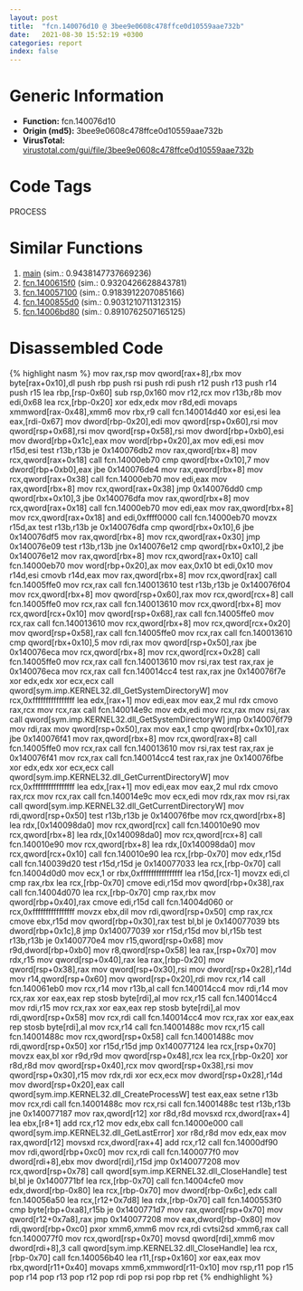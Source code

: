 ```yaml
---
layout: post
title:  "fcn.140076d10 @ 3bee9e0608c478ffce0d10559aae732b"
date:   2021-08-30 15:52:19 +0300
categories: report
index: false
---
```


# Generic Information
- **Function:** fcn.140076d10
- **Origin (md5):** 3bee9e0608c478ffce0d10559aae732b
- **VirusTotal:** [virustotal.com/gui/file/3bee9e0608c478ffce0d10559aae732b][virustotal_ref]

# Code Tags
<span class="tag" id="PROCESS">PROCESS</span>


# Similar Functions

1. [main][similar_1_ref] (sim.: 0.9438147737669236)
2. [fcn.1400615f0][similar_2_ref] (sim.: 0.9320426628843781)
3. [fcn.140057100][similar_3_ref] (sim.: 0.9183912207085166)
4. [fcn.1400855d0][similar_4_ref] (sim.: 0.9031210711312315)
5. [fcn.14006bd80][similar_5_ref] (sim.: 0.8910762507165125)


# Disassembled Code

{% highlight nasm %}
mov rax,rsp
mov qword[rax+8],rbx
mov byte[rax+0x10],dl
push rbp
push rsi
push rdi
push r12
push r13
push r14
push r15
lea rbp,[rsp-0x60]
sub rsp,0x160
mov r12,rcx
mov r13b,r8b
mov edi,0x68
lea rcx,[rbp-0x20]
xor edx,edx
mov r8d,edi
movaps xmmword[rax-0x48],xmm6
mov rbx,r9
call fcn.140014d40
xor esi,esi
lea eax,[rdi-0x67]
mov dword[rbp-0x20],edi
mov qword[rsp+0x60],rsi
mov qword[rsp+0x68],rsi
mov qword[rsp+0x58],rsi
mov dword[rbp+0xb0],esi
mov dword[rbp+0x1c],eax
mov word[rbp+0x20],ax
mov edi,esi
mov r15d,esi
test r13b,r13b
je 0x140076db2
mov rax,qword[rbx+8]
mov rcx,qword[rax+0x18]
call fcn.14000eb70
cmp qword[rbx+0x10],7
mov dword[rbp+0xb0],eax
jbe 0x140076de4
mov rax,qword[rbx+8]
mov rcx,qword[rax+0x38]
call fcn.14000eb70
mov edi,eax
mov rax,qword[rbx+8]
mov rcx,qword[rax+0x38]
jmp 0x140076dd0
cmp qword[rbx+0x10],3
jbe 0x140076dfa
mov rax,qword[rbx+8]
mov rcx,qword[rax+0x18]
call fcn.14000eb70
mov edi,eax
mov rax,qword[rbx+8]
mov rcx,qword[rax+0x18]
and edi,0xffff0000
call fcn.14000eb70
movzx r15d,ax
test r13b,r13b
je 0x140076dfa
cmp qword[rbx+0x10],6
jbe 0x140076df5
mov rax,qword[rbx+8]
mov rcx,qword[rax+0x30]
jmp 0x140076e09
test r13b,r13b
jne 0x140076e12
cmp qword[rbx+0x10],2
jbe 0x140076e12
mov rax,qword[rbx+8]
mov rcx,qword[rax+0x10]
call fcn.14000eb70
mov word[rbp+0x20],ax
mov eax,0x10
bt edi,0x10
mov r14d,esi
cmovb r14d,eax
mov rax,qword[rbx+8]
mov rcx,qword[rax]
call fcn.14005ffe0
mov rcx,rax
call fcn.140013610
test r13b,r13b
je 0x140076f04
mov rcx,qword[rbx+8]
mov qword[rsp+0x60],rax
mov rcx,qword[rcx+8]
call fcn.14005ffe0
mov rcx,rax
call fcn.140013610
mov rcx,qword[rbx+8]
mov rcx,qword[rcx+0x10]
mov qword[rsp+0x68],rax
call fcn.14005ffe0
mov rcx,rax
call fcn.140013610
mov rcx,qword[rbx+8]
mov rcx,qword[rcx+0x20]
mov qword[rsp+0x58],rax
call fcn.14005ffe0
mov rcx,rax
call fcn.140013610
cmp qword[rbx+0x10],5
mov rdi,rax
mov qword[rsp+0x50],rax
jbe 0x140076eca
mov rcx,qword[rbx+8]
mov rcx,qword[rcx+0x28]
call fcn.14005ffe0
mov rcx,rax
call fcn.140013610
mov rsi,rax
test rax,rax
je 0x140076eca
mov rcx,rax
call fcn.140014cc4
test rax,rax
jne 0x140076f7e
xor edx,edx
xor ecx,ecx
call qword[sym.imp.KERNEL32.dll_GetSystemDirectoryW]
mov rcx,0xffffffffffffffff
lea edx,[rax+1]
mov edi,eax
mov eax,2
mul rdx
cmovo rax,rcx
mov rcx,rax
call fcn.140014e9c
mov edx,edi
mov rcx,rax
mov rsi,rax
call qword[sym.imp.KERNEL32.dll_GetSystemDirectoryW]
jmp 0x140076f79
mov rdi,rax
mov qword[rsp+0x50],rax
mov eax,1
cmp qword[rbx+0x10],rax
jbe 0x140076f41
mov rax,qword[rbx+8]
mov rcx,qword[rax+8]
call fcn.14005ffe0
mov rcx,rax
call fcn.140013610
mov rsi,rax
test rax,rax
je 0x140076f41
mov rcx,rax
call fcn.140014cc4
test rax,rax
jne 0x140076fbe
xor edx,edx
xor ecx,ecx
call qword[sym.imp.KERNEL32.dll_GetCurrentDirectoryW]
mov rcx,0xffffffffffffffff
lea edx,[rax+1]
mov edi,eax
mov eax,2
mul rdx
cmovo rax,rcx
mov rcx,rax
call fcn.140014e9c
mov ecx,edi
mov rdx,rax
mov rsi,rax
call qword[sym.imp.KERNEL32.dll_GetCurrentDirectoryW]
mov rdi,qword[rsp+0x50]
test r13b,r13b
je 0x140076fbe
mov rcx,qword[rbx+8]
lea rdx,[0x140098da0]
mov rcx,qword[rcx]
call fcn.140010e90
mov rcx,qword[rbx+8]
lea rdx,[0x140098da0]
mov rcx,qword[rcx+8]
call fcn.140010e90
mov rcx,qword[rbx+8]
lea rdx,[0x140098da0]
mov rcx,qword[rcx+0x10]
call fcn.140010e90
lea rcx,[rbp-0x70]
mov edx,r15d
call fcn.140039d20
test r15d,r15d
je 0x140077033
lea rcx,[rbp-0x70]
call fcn.14004d0d0
mov ecx,1
or rbx,0xffffffffffffffff
lea r15d,[rcx-1]
movzx edi,cl
cmp rax,rbx
lea rcx,[rbp-0x70]
cmove edi,r15d
mov qword[rbp+0x38],rax
call fcn.14004d070
lea rcx,[rbp-0x70]
cmp rax,rbx
mov qword[rbp+0x40],rax
cmove edi,r15d
call fcn.14004d060
or rcx,0xffffffffffffffff
movzx ebx,dil
mov rdi,qword[rsp+0x50]
cmp rax,rcx
cmove ebx,r15d
mov qword[rbp+0x30],rax
test bl,bl
je 0x140077039
bts dword[rbp+0x1c],8
jmp 0x140077039
xor r15d,r15d
mov bl,r15b
test r13b,r13b
je 0x1400770e4
mov r15,qword[rsp+0x68]
mov r9d,dword[rbp+0xb0]
mov r8,qword[rsp+0x58]
lea rax,[rsp+0x70]
mov rdx,r15
mov qword[rsp+0x40],rax
lea rax,[rbp-0x20]
mov qword[rsp+0x38],rax
mov qword[rsp+0x30],rsi
mov dword[rsp+0x28],r14d
mov r14,qword[rsp+0x60]
mov qword[rsp+0x20],rdi
mov rcx,r14
call fcn.140061eb0
mov rcx,r14
mov r13b,al
call fcn.140014cc4
mov rdi,r14
mov rcx,rax
xor eax,eax
rep stosb byte[rdi],al
mov rcx,r15
call fcn.140014cc4
mov rdi,r15
mov rcx,rax
xor eax,eax
rep stosb byte[rdi],al
mov rdi,qword[rsp+0x58]
mov rcx,rdi
call fcn.140014cc4
mov rcx,rax
xor eax,eax
rep stosb byte[rdi],al
mov rcx,r14
call fcn.14001488c
mov rcx,r15
call fcn.14001488c
mov rcx,qword[rsp+0x58]
call fcn.14001488c
mov rdi,qword[rsp+0x50]
xor r15d,r15d
jmp 0x140077124
lea rcx,[rsp+0x70]
movzx eax,bl
xor r9d,r9d
mov qword[rsp+0x48],rcx
lea rcx,[rbp-0x20]
xor r8d,r8d
mov qword[rsp+0x40],rcx
mov qword[rsp+0x38],rsi
mov qword[rsp+0x30],r15
mov rdx,rdi
xor ecx,ecx
mov dword[rsp+0x28],r14d
mov dword[rsp+0x20],eax
call qword[sym.imp.KERNEL32.dll_CreateProcessW]
test eax,eax
setne r13b
mov rcx,rdi
call fcn.14001488c
mov rcx,rsi
call fcn.14001488c
test r13b,r13b
jne 0x140077187
mov rax,qword[r12]
xor r8d,r8d
movsxd rcx,dword[rax+4]
lea ebx,[r8+1]
add rcx,r12
mov edx,ebx
call fcn.14000e000
call qword[sym.imp.KERNEL32.dll_GetLastError]
xor r8d,r8d
mov edx,eax
mov rax,qword[r12]
movsxd rcx,dword[rax+4]
add rcx,r12
call fcn.14000df90
mov rdi,qword[rbp+0xc0]
mov rcx,rdi
call fcn.1400077f0
mov dword[rdi+8],ebx
mov dword[rdi],r15d
jmp 0x140077208
mov rcx,qword[rsp+0x78]
call qword[sym.imp.KERNEL32.dll_CloseHandle]
test bl,bl
je 0x1400771bf
lea rcx,[rbp-0x70]
call fcn.14004cfe0
mov edx,dword[rbp-0x80]
lea rcx,[rbp-0x70]
mov dword[rbp-0x6c],edx
call fcn.140056a50
lea rcx,[r12+0x7d8]
lea rdx,[rbp-0x70]
call fcn.1400553f0
cmp byte[rbp+0xa8],r15b
je 0x1400771d7
mov rax,qword[rsp+0x70]
mov qword[r12+0x7a8],rax
jmp 0x140077208
mov eax,dword[rbp-0x80]
mov rdi,qword[rbp+0xc0]
pxor xmm6,xmm6
mov rcx,rdi
cvtsi2sd xmm6,rax
call fcn.1400077f0
mov rcx,qword[rsp+0x70]
movsd qword[rdi],xmm6
mov dword[rdi+8],3
call qword[sym.imp.KERNEL32.dll_CloseHandle]
lea rcx,[rbp-0x70]
call fcn.140056b40
lea r11,[rsp+0x160]
xor eax,eax
mov rbx,qword[r11+0x40]
movaps xmm6,xmmword[r11-0x10]
mov rsp,r11
pop r15
pop r14
pop r13
pop r12
pop rdi
pop rsi
pop rbp
ret
{% endhighlight %}


[similar_1_ref]: /report/main@aa94a542c4d350c292b6898de288bcf0
[similar_2_ref]: /report/fcn.1400615f0@3bee9e0608c478ffce0d10559aae732b
[similar_3_ref]: /report/fcn.140057100@3bee9e0608c478ffce0d10559aae732b
[similar_4_ref]: /report/fcn.1400855d0@3bee9e0608c478ffce0d10559aae732b
[similar_5_ref]: /report/fcn.14006bd80@3bee9e0608c478ffce0d10559aae732b
[virustotal_ref]: https://www.virustotal.com/gui/file/3bee9e0608c478ffce0d10559aae732b